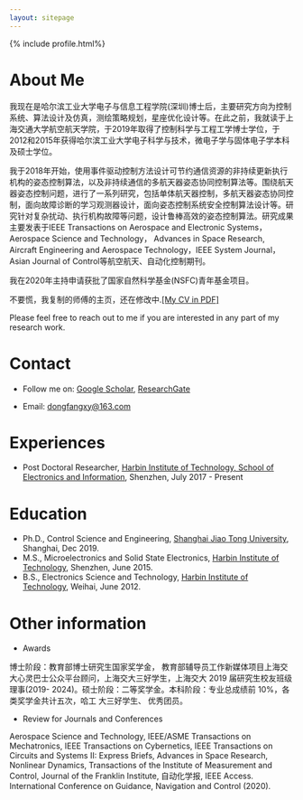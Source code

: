 ```yaml
---
layout: sitepage
---
```


[comment]: # (Insert my picture)
{% include profile.html%}

[comment]: # (Insert my resume below)

# About Me

我现在是哈尔滨工业大学电子与信息工程学院(深圳)博士后，主要研究方向为控制系统、算法设计及仿真，测绘策略规划，星座优化设计等。在此之前，我就读于上海交通大学航空航天学院，于2019年取得了控制科学与工程工学博士学位，于2012和2015年获得哈尔滨工业大学电子科学与技术，微电子学与固体电子学本科及硕士学位。

我于2018年开始，使用事件驱动控制方法设计可节约通信资源的非持续更新执行机构的姿态控制算法，以及非持续通信的多航天器姿态协同控制算法等。围绕航天器姿态控制问题，进行了一系列研究，包括单体航天器控制，多航天器姿态协同控制，面向故障诊断的学习观测器设计，面向姿态控制系统安全控制算法设计等。研究针对复杂扰动、执行机构故障等问题，设计鲁棒高效的姿态控制算法。研究成果主要发表于IEEE Transactions on Aerospace and Electronic Systems，Aerospace Science and Technology， Advances in Space Research, Aircraft Engineering and Aerospace Technology，IEEE System Journal，Asian Journal of Control等航空航天、自动化控制期刊。

我在2020年主持申请获批了国家自然科学基金(NSFC)青年基金项目。

不要慌，我复制的师傅的主页，还在修改中.[[My CV in PDF]]({{site.url}}/YuJiangCV.pdf) 

Please feel free to reach out to me if you are interested in any part of my research work.

# Contact
* Follow me on:
[Google Scholar](https://scholar.google.com/citations?user=oHzlz50AAAAJ&hl),
[ResearchGate](https://www.researchgate.net/profile/Chengxi_Zhang5)

* Email: dongfangxy@163.com


# Experiences
* Post Doctoral Researcher,  <a href="https://dongfangxy.github.io/">Harbin Institute of Technology, School of Electronics and Information</a>, Shenzhen, July 2017 - Present


# Education
* Ph.D., Control Science and Engineering, <a href="https://dongfangxy.github.io/">Shanghai Jiao Tong University</a>, Shanghai, Dec 2019. 
* M.S., Microelectronics and Solid State Electronics, <a href="https://dongfangxy.github.io/">Harbin Institute of Technology</a>, Shenzhen, June 2015. 
* B.S., Electronics Science and Technology, <a href="https://dongfangxy.github.io/">Harbin Institute of Technology</a>, Weihai, June 2012.

# Other information
* Awards

博士阶段：教育部博士研究生国家奖学金， 教育部辅导员工作新媒体项目上海交大心灵巴士公众平台顾问，上海交大三好学生，上海交大 2019 届研究生校友班级理事(2019-
2024)。硕士阶段：二等奖学金。本科阶段：专业总成绩前 10%，各类奖学金共计五次，哈工
大三好学生、 优秀团员。
* Review for  Journals and Conferences

Aerospace Science and Technology, IEEE/ASME Transactions on Mechatronics, IEEE Transactions on Cybernetics, IEEE Transactions on Circuits and Systems II: Express Briefs, Advances in Space Research, Nonlinear Dynamics, Transactions of the Institute of Measurement and Control, Journal of the Franklin Institute, 自动化学报, IEEE Access. 
International Conference on Guidance, Navigation and Control (2020).


